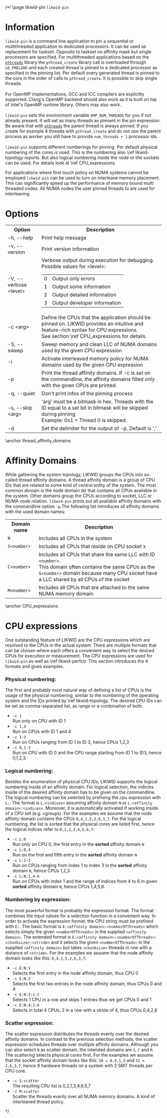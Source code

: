 /*! \page likwid-pin <CODE>likwid-pin</CODE>

<H1>Information</H1>
<CODE>likwid-pin</CODE> is a command line application to pin a sequential or multithreaded application to dedicated processors. It can be used as replacement for taskset.
Opposite to taskset no affinity mask but single processors are specified. For multithreaded applications based on the <A HREF="https://computing.llnl.gov/tutorials/pthreads/"><CODE>pthreads</CODE></A> library the <CODE>pthread_create</CODE> library call is overloaded through <CODE>LD_PRELOAD</CODE> and each created thread is pinned to a dedicated processor as specified in the pinning list. Per default every generated thread is pinned to the core in the order of calls to <CODE>pthread_create</CODE>. It is possible to skip single threads.<BR>
<BR>
For OpenMP implementations, GCC and ICC compilers are explicitly supported. Clang's OpenMP backend should also work as it is built on top of Intel's OpenMP runtime library. Others may also work.<BR>
<BR>
<CODE>likwid-pin</CODE> sets the environment variable <CODE>OMP_NUM_THREADS</CODE> for you if not already present. It will set as many threads as present in the pin expression.  Be aware that with <A HREF="https://computing.llnl.gov/tutorials/pthreads/"><CODE>pthreads</CODE></A> the parent thread is always pinned. If you create for example 4 threads with <CODE>pthread_create</CODE> and do not use the parent process as worker you still have to provide <CODE>num_threads + 1</CODE> processor ids.<BR>
<BR>
<CODE>likwid-pin</CODE> supports different numberings for pinning. Per default physical numbering of the cores is used. This is the numbering also \ref likwid-topology reports. But also logical numbering inside the node or the sockets can be used. For details look at \ref CPU_expressions. <!--If using with a N (e.g. -c N:0-6) the cores are logical numbered over the whole node. Physical cores come first. If a system e.g. has 8 cores with 16 SMT threads with -c N:0-7 you get all physical cores.  If you specify -c N:0-15 you get all physical cores and all SMT threads. With S you can specify logical numberings inside sockets, again physical cores come first. You can mix different domains with a @. <CODE>-c S0:0-3\@S2:2-3</CODE> you pin thread 0-3 to logical cores 0-3 on socket 0 and threads 4-6 on logical cores 2-3 on socket 2.--><BR>

For applications where first touch policy on NUMA systems cannot be employed <CODE>likwid-pin</CODE> can be used to turn on interleave memory placement. This can significantly speed up the performance of memory bound multi threaded codes. All NUMA nodes the user pinned threads to are used for interleaving.

<H1>Options</H1>
<TABLE>
<TR>
  <TH>Option</TH>
  <TH>Description</TH>
</TR>
<TR>
  <TD>-h, --help</TD>
  <TD>Print help message</TD>
</TR>
<TR>
  <TD>-v, --version</TD>
  <TD>Print version information</TD>
</TR>
<TR>
  <TD>-V, --verbose &lt;level&gt;</TD>
  <TD>Verbose output during execution for debugging. Possible values for &lt;level&gt;:
  <TABLE>
    <TR>
      <TD>0</TD>
      <TD>Output only errors</TD>
    </TR>
    <TR>
      <TD>1</TD>
      <TD>Output some information</TD>
    </TR>
    <TR>
      <TD>2</TD>
      <TD>Output detailed information</TD>
    </TR>
    <TR>
      <TD>3</TD>
      <TD>Output developer information</TD>
    </TR>
  </TABLE>
  </TD>
</TR>
<TR>
  <TD>-c &lt;arg&gt;</TD>
  <TD>Define the CPUs that the application should be pinned on. LIKWID provides an intuitive and feature-rich syntax for CPU expressions.<BR>See section \ref CPU_expressions for details.</TD>
</TR>
<TR>
  <TD>-S, --sweep</TD>
  <TD>Sweep memory and clean LLC of NUMA domains used by the given CPU expression</TD>
</TR>
<TR>
  <TD>-i</TD>
  <TD>Activate interleaved memory policy for NUMA domains used by the given CPU expression</TD>
</TR>
<TR>
  <TD>-p</TD>
  <TD>Print the thread affinity domains. If -c is set on the commandline, the affinity domains filled only with the given CPUs are printed.</TD>
</TR>
<TR>
  <TD>-q, --quiet</TD>
  <TD>Don't print infos of the pinning process</TD>
</TR>
<TR>
  <TD>-s, --skip &lt;arg&gt;</TD>
  <TD>'arg' must be a bitmask in hex. Threads with the ID equal to a set bit in bitmask will be skipped during pinning<BR>Example: 0x1 = Thread 0 is skipped.</TD>
</TR>
<TR>
  <TD>-d</TD>
  <TD>Set the delimiter for the output of -p. Default is ','</TD>
</TR>
</TABLE>

\anchor thread_affinity_domains
<H1>Affinity Domains</H1>
While gathering the system topology, LIKWID groups the CPUs into so-called thread affinity domains. A thread affinity domain is a group of CPU IDs that are related to some kind of central entity of the system. The most common domain is the node domain (<CODE>N</CODE>) that contains all CPUs available in the system. Other domains group the CPUs according to socket, LLC or NUMA node relation. <CODE>likwid-pin</CODE> prints out all available affinity domains with the commandline option <CODE>-p</CODE>.The following list introduces all affinity domains with the used domain names:
<TABLE>
<TR>
  <TH>Domain name</TH>
  <TH>Description</TH>
</TR>
<TR>
  <TD><CODE>N</CODE></TD>
  <TD>Includes all CPUs in the system</TD>
</TR>
<TR>
  <TD><CODE>S&lt;number&gt;</CODE></TD>
  <TD>Includes all CPUs that reside on CPU socket x</TD>
</TR>
<TR>
  <TD><CODE>C&lt;number&gt;</CODE></TD>
  <TD>Includes all CPUs that share the same LLC with ID <CODE>&lt;number&gt;</CODE>.<BR>This domain often contains the same CPUs as the <CODE>S&lt;number&gt;</CODE> domain because many CPU socket have a LLC shared by all CPUs of the socket</TD>
</TR>
<TR>
  <TD><CODE>M&lt;number&gt;</CODE></TD>
  <TD>Includes all CPUs that are attached to the same NUMA memory domain</TD>
</TR>
</TABLE>

\anchor CPU_expressions
<H1>CPU expressions</H1>
One outstanding feature of LIKWID are the CPU expressions which are resolved to the CPUs in the actual system. There are multiple formats that can be chosen where each offers a convenient way to select the desired CPUs for execution or measurement. The CPU expressions are used for <CODE>likwid-pin</CODE> as well as \ref likwid-perfctr. This section introduces the 4 formats and gives examples.

<H3>Physical numbering:</H3>
The first and probably most natural way of defining a list of CPUs is the usage of the physical numbering, similar to the numbering of the operating system and the IDs printed by \ref likwid-topology. The desired CPU IDs can be set as comma-separated list, as range or a combination of both.
<UL>
<LI><CODE>-c 1</CODE><BR>
Run only on CPU with ID 1
</LI>
<LI><CODE>-c 1,4</CODE><BR>
Run on CPUs with ID 1 and 4
</LI>
<LI><CODE>-c 1-3</CODE><BR>
Run on CPUs ranging from ID 1 to ID 3, hence CPUs 1,2,3
</LI>
<LI><CODE>-c 0,1-3</CODE><BR>
Run on CPU with ID 0 and the CPU range starting from ID 1 to ID3, hence 0,1,2,3
</LI>
</UL>
<H3>Logical numbering:</H3>
Besides the enumeration of physical CPU IDs, LIKWID supports the logical numbering inside of an affinity domain. For logical selection, the indicies inside of the desired affinity domain has to be given on the commandline. The logical numbering can be selected by prefixing the cpu expression with <CODE>L:</CODE>. The format is <CODE>L:&lt;indices&gt;</CODE> assuming affinity domain <CODE>N</CODE> or <CODE>L:&lt;affinity domain&gt;:&lt;indices&gt;</CODE>. Moreover, it is automatically activated if working inside of a CPU set (e.g. cgroups). For the examples we assume that the node affinity domain contains the CPUs <CODE>0,4,1,5,2,6,3,7</CODE>. For the logical numbering, the list is sorted that the physical cores are listed first, hence the logical indices refer to <CODE>0,1,2,3,4,5,6,7</CODE>:
<UL>
<LI><CODE>-c L:0</CODE><BR>
Run only on CPU 0, the first entry in the <B>sorted</B> affinity domain <CODE>N</CODE>
</LI>
<LI><CODE>-c L:0,4</CODE><BR>
Run on the first and fifth entry in the <B>sorted</B> affinity domain <CODE>N</CODE>
</LI>
<LI><CODE>-c L:1-3</CODE><BR>
Run on CPUs ranging from index 1 to index 3 in the <B>sorted</B> affinity domain <CODE>N</CODE>, hence CPUs 1,2,3.
</LI>
<LI><CODE>-c L:N:1,4-6</CODE><BR>
Run on CPUs with index 1 and the range of indices from 4 to 6 in given <B>sorted</B> affinity domain <CODE>N</CODE>, hence CPUs 1,4,5,6.
</LI>
</UL>
<H3>Numbering by expression:</H3>
The most powerful format is probably the expression format. The format combines the input values for a selection function in a convenient way. In order to activate the expression format, the CPU string must be prefixed with <CODE>E:</CODE>. The basic format is <CODE>E:&lt;affinity domain&gt;:&lt;numberOfThreads&gt;</CODE> which selects simply the given <CODE>&lt;numberOfThreads&gt;</CODE> in the supplied <CODE>&lt;affinity domain&gt;</CODE>. The extended format is <CODE>E:&lt;affinity domain&gt;:&lt;numberOfThreads&gt;:&lt;chunksize&gt;:&lt;stride&gt;</CODE> and it selects the given <CODE>&lt;numberOfThreads&gt;</CODE> in the supplied <CODE>&lt;affinity domain&gt;</CODE> but takes <CODE>&lt;chunksize&gt;</CODE> threads in row with a distance of <CODE>&lt;stride&gt;</CODE>. For the examples we assume that the node affinity domain looks like this: <CODE>0,4,1,5,2,6,3,7</CODE>:
<UL>
<LI><CODE>-c E:N:1</CODE><BR>
Selects the first entry in the node affinity domain, thus CPU 0
</LI>
<LI><CODE>-c E:N:2</CODE><BR>
Selects the first two entries in the node affinity domain, thus CPUs 0 and 4
</LI>
<LI><CODE>-c E:N:2:1:2</CODE><BR>
Selects 1 CPU in a row and skips 1 entries thus we get CPUs 0 and 1
</LI>
<LI><CODE>-c E:N:4:2:4</CODE><BR>
Selects in total 4 CPUs, 2 in a row with a stride of 4, thus CPUs 0,4,2,6
</LI>
</UL>
<H3>Scatter expression:</H3>
The scatter expression distributes the threads evenly over the desired affinity domains. In contrast to the previous selection methods, the scatter expression schedules threads over multiple affinity domains. Although you can also select <CODE>N</CODE> as scatter domain, the intended domains are <CODE>S</CODE>, <CODE>C</CODE> and <CODE>M</CODE>. The scattering selects physical cores first. For the examples we assume that the socket affinity domain looks like this: <CODE>S0 = 0,4,1,5</CODE> and <CODE>S1 = 2,6,3,7</CODE>, hence 8 hardware threads on a system with 2 SMT threads per CPU core.
<UL>
<LI><CODE>-c S:scatter</CODE><BR>
The resulting CPU list is 0,2,1,3,4,6,5,7
</LI>
<LI><CODE>-c M:scatter</CODE><BR>
Scatter the threads evenly over all NUMA memory domains. A kind of interleaved thread policy.
</LI>
</UL>
*/
